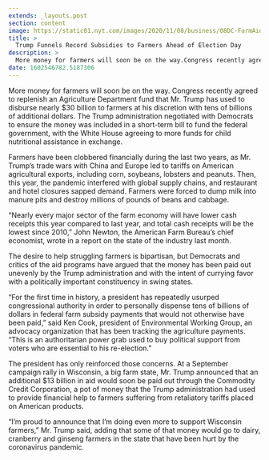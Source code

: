 ```yaml
--- 
extends: _layouts.post 
section: content 
image: https://static01.nyt.com/images/2020/11/08/business/08DC-FarmAid-01/08DC-FarmAid-01-facebookJumbo.jpg 
title: > 
  Trump Funnels Record Subsidies to Farmers Ahead of Election Day 
description: > 
  More money for farmers will soon be on the way.Congress recently agreed to replenish an Agriculture Department fund that Mr. Trump has used to disburse nearly $30 billion to farmers at his discretion with tens of billions of additional dollars.Then, this year, the pandemic interfered with global supply chains, and restaurant and hotel closures sapped demand.Farmers were forced to dump milk into manure pits and destroy millions of pounds of beans and cabbage.“I’m proud to announce that I’m doing even more to support Wisconsin farmers,” Mr. Trump said, adding that some of that money would go to dairy, cranberry and ginseng farmers in the state that have been hurt by the coronavirus pandemic. 
date: 1602546782.5187306 
--- 
```

More money for farmers will soon be on the way. Congress recently agreed to replenish an Agriculture Department fund that Mr. Trump has used to disburse nearly $30 billion to farmers at his discretion with tens of billions of additional dollars. The Trump administration negotiated with Democrats to ensure the money was included in a short-term bill to fund the federal government, with the White House agreeing to more funds for child nutritional assistance in exchange.

Farmers have been clobbered financially during the last two years, as Mr. Trump’s trade wars with China and Europe led to tariffs on American agricultural exports, including corn, soybeans, lobsters and peanuts. Then, this year, the pandemic interfered with global supply chains, and restaurant and hotel closures sapped demand. Farmers were forced to dump milk into manure pits and destroy millions of pounds of beans and cabbage.

“Nearly every major sector of the farm economy will have lower cash receipts this year compared to last year, and total cash receipts will be the lowest since 2010,” John Newton, the American Farm Bureau’s chief economist, wrote in a report on the state of the industry last month.

The desire to help struggling farmers is bipartisan, but Democrats and critics of the aid programs have argued that the money has been paid out unevenly by the Trump administration and with the intent of currying favor with a politically important constituency in swing states.

“For the first time in history, a president has repeatedly usurped congressional authority in order to personally dispense tens of billions of dollars in federal farm subsidy payments that would not otherwise have been paid,” said Ken Cook, president of Environmental Working Group, an advocacy organization that has been tracking the agriculture payments. “This is an authoritarian power grab used to buy political support from voters who are essential to his re-election.”

The president has only reinforced those concerns. At a September campaign rally in Wisconsin, a big farm state, Mr. Trump announced that an additional $13 billion in aid would soon be paid out through the Commodity Credit Corporation, a pot of money that the Trump administration had used to provide financial help to farmers suffering from retaliatory tariffs placed on American products.

“I’m proud to announce that I’m doing even more to support Wisconsin farmers,” Mr. Trump said, adding that some of that money would go to dairy, cranberry and ginseng farmers in the state that have been hurt by the coronavirus pandemic.